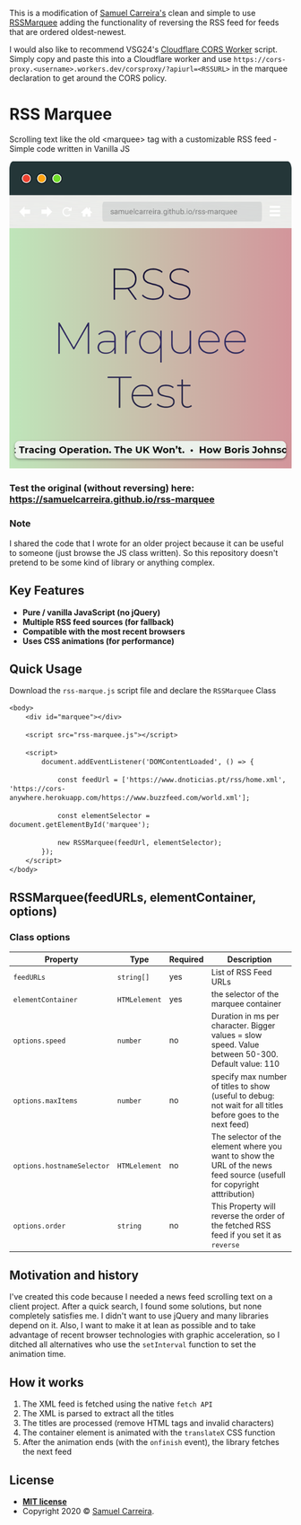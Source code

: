 This is a modification of [Samuel Carreira's](https://github.com/samuelcarreira) clean and simple to use [RSSMarquee](https://github.com/samuelcarreira/rss-marquee) adding the functionality of reversing the RSS feed for feeds that are ordered oldest-newest.

I would also like to recommend VSG24's [Cloudflare CORS Worker](https://gist.github.com/VSG24/e87c6b33169e2881ad821b4b2d4a899d) script. Simply copy and paste this into a Cloudflare worker and use `https://cors-proxy.<username>.workers.dev/corsproxy/?apiurl=<RSSURL>` in the marquee declaration to get around the CORS policy.

# RSS Marquee
Scrolling text like the old &lt;marquee> tag with a customizable RSS feed - Simple code written in Vanilla JS


![Sample](design/browser_sample.png)

### Test the original (without reversing) here: https://samuelcarreira.github.io/rss-marquee

### Note
I shared the code that I wrote for an older project because it can be useful to someone (just browse the JS class written). So this repository doesn't pretend to be some kind of library or anything complex.

## Key Features
* **Pure / vanilla JavaScript (no jQuery)**
* **Multiple RSS feed sources (for fallback)**
* **Compatible with the most recent browsers**
* **Uses CSS animations (for performance)**

## Quick Usage
Download the `rss-marque.js` script file and declare the `RSSMarquee` Class
```
<body>
    <div id="marquee"></div>

    <script src="rss-marquee.js"></script>

    <script>
        document.addEventListener('DOMContentLoaded', () => {

            const feedUrl = ['https://www.dnoticias.pt/rss/home.xml', 'https://cors-anywhere.herokuapp.com/https://www.buzzfeed.com/world.xml'];

            const elementSelector = document.getElementById('marquee');

            new RSSMarquee(feedUrl, elementSelector);
        });
    </script>
</body>
```

## RSSMarquee(feedURLs, elementContainer, options)

### Class options
Property         | Type     | Required    | Description
---------------- | -------- | ---------- | ----------------------
`feedURLs`  | `string[]` | yes     | List of RSS Feed URLs
`elementContainer`  	 | `HTMLelement` | yes   | the selector of the marquee container
`options.speed`  	 | `number` | no | Duration in ms per character. Bigger values = slow speed. Value between 50-300. Default value: 110
`options.maxItems`  	 | `number` | no | specify max number of titles to show (useful to debug: not wait for all titles before goes to the next feed)
`options.hostnameSelector`  	 | `HTMLelement` | no | The selector of the element where you want to show the URL of the news feed source (usefull for copyright atttribution)
`options.order`  	 | `string` | no | This Property will reverse the order of the fetched RSS feed if you set it as `reverse`

## Motivation and history
I've created this code because I needed a news feed scrolling text on a client project. After a quick search, I found some solutions, but none completely satisfies me. I didn't want to use jQuery and many libraries depend on it. Also, I want to make it at lean as possible and to take advantage of recent browser technologies with graphic acceleration, so I ditched all alternatives who use the `setInterval` function to set the animation time.

## How it works
1. The XML feed is fetched using the native `fetch API`
2. The XML is parsed to extract all the titles
3. The titles are processed (remove HTML tags and invalid characters)
4. The container element is animated with the `translateX` CSS function
5. After the animation ends (with the `onfinish` event), the library fetches the next feed

## License
- **[MIT license](http://opensource.org/licenses/mit-license.php)**
- Copyright 2020 © <a href="http://samuelcarreira.com" target="_blank">Samuel Carreira</a>.
